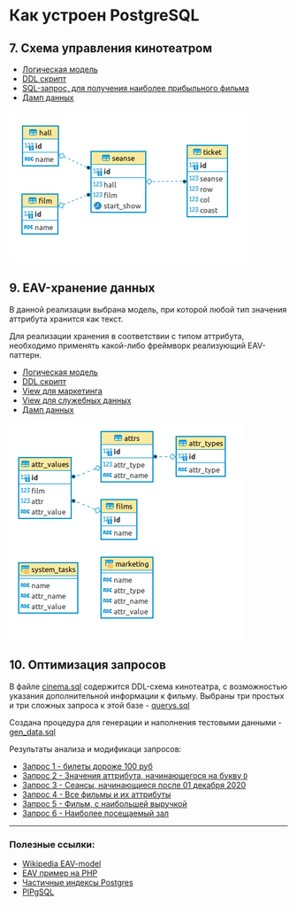 # Как устроен PostgreSQL

## 7. Схема управления кинотеатром

- [Логическая модель](/hw3/leason7/logical_sheme.png)
- [DDL скрипт](/hw3/leason7/cinema.sql)
- [SQL-запрос, для получения наиболее прибыльного фильма](/hw3/leason7/max_debit.sql)
- [Дамп данных](/hw3/leason7/dump.sql)

 ![Логическая модель](/hw3/leason7/logical_sheme.png)
 
 ## 9. EAV-хранение данных

В данной реализации выбрана модель, при которой любой тип значения аттрибута хранится как текст.

Для реализации хранения в соответствии с типом аттрибута, необходимо применять какой-либо фреймворк реализующий EAV-паттерн.
 
 - [Логическая модель](/hw3/leason9/schema.png)
 - [DDL скрипт](/hw3/leason9/eav.sql)
 - [View для маркетинга](/hw3/leason9/marketing.sql)
 - [View для служебных данных](/hw3/leason9/system_tasks.sql)
 - [Дамп данных](/hw3/leason9/dump.sql)
 
 ![Логическая модель](/hw3/leason9/schema.png)
 
 
 ## 10. Оптимизация запросов
 
 В файле [cinema.sql](/hw3/leason10/cinema.sql) содержится DDL-схема кинотеатра, с возможностью указания дополнительной информации к фильму.
 Выбраны три простых и три сложных запроса к этой базе - [querys.sql](/hw3/leason10/querys.sql)
 
 Создана процедура для генерации и наполнения тестовыми данными - [gen_data.sql](/hw3/leason10/gen_data.sql)
 
 Результаты анализа и модификаци запросов:
 - [Запрос 1 - билеты дороже 100 руб](/hw3/leason10/res10k/result_1.md)
 - [Запрос 2 - Значения аттрибута, начинающегося на букву `D`](/hw3/leason10/res10k/result_2.md)
 - [Запрос 3 - Сеансы, начинающиеся после 01 декабря 2020](/hw3/leason10/res10k/result_3.md)
 - [Запрос 4 - Все фильмы и их аттрибуты](/hw3/leason10/res10k/result_4.md)
 - [Запрос 5 - Фильм, с наибольшей выручкой](/hw3/leason10/res10k/result_5.md)
 - [Запрос 6 - Наиболее посещаемый зал](/hw3/leason10/res10k/result_6.md)
 
 ---
 ### Полезные ссылки:
 
 - [Wikipedia EAV-model](https://en.wikipedia.org/wiki/Entity–attribute–value_model)
 - [EAV пример на PHP](https://designpatternsphp.readthedocs.io/ru/latest/More/EAV/README.html)
 - [Частичные индексы Postgres](https://postgrespro.ru/docs/postgrespro/9.5/indexes-partial)
 - [PlPgSQL](https://postgrespro.ru/docs/postgresql/9.6/plpgsql)